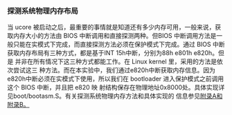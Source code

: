 ### 探测系统物理内存布局

当 ucore
被启动之后，最重要的事情就是知道还有多少内存可用，一般来说，获取内存大小的方法由
BIOS 中断调用和直接探测两种。但BIOS
中断调用方法是一般只能在实模式下完成，而直接探测方法必须在保护模式下完成。通过
BIOS 中断获取内存布局有三种方式，都是基于INT 15h中断，分别为88h e801h
e820h。但是 并非在所有情况下这三种方式都能工作。在 Linux kernel
里，采用的方法是依次尝试这三
种方法。而在本实验中，我们通过e820h中断获取内存信息。因为e820h中断必须在实模式下使用，所以我们在
bootloader 进入保护模式之前调用这个 BIOS 中断，并且把 e820 映
射结构保存在物理地址0x8000处。具体实现详见boot/bootasm.S。有关探测系统物理内存方法和具体实现的
信息参见[附录A和附录B。](http://wiki.osdev.org/How_Do_I_Determine_The_Amount_Of_RAM)
